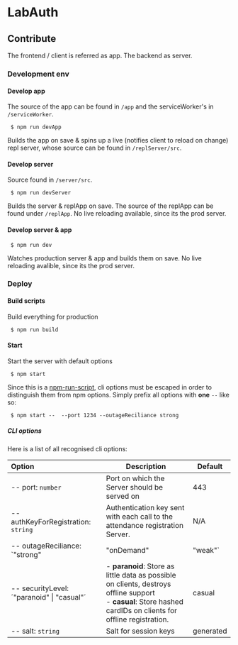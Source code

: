 # LabAuth

## Contribute

The frontend / client is referred as app. The backend as server.

### Development env

#### Develop app

The source of the app can be found in `/app` and the serviceWorker's in `/serviceWorker`.

```
 $ npm run devApp
```

Builds the app on save & spins up a live (notifies client to reload on change) repl server, whose source can be found in `/replServer/src`.

#### Develop server

Source found in `/server/src`.

```
 $ npm run devServer
```

Builds the server & replApp on save. The source of the replApp can be found under `/replApp`. No live reloading available, since its the prod server.

#### Develop server & app

```
 $ npm run dev
```

Watches production server & app and builds them on save. No live reloading avalible, since its the prod server.

### Deploy

#### Build scripts

Build everything for production

```
 $ npm run build
```

#### Start

Start the server with default options

```
 $ npm start
```

Since this is a [npm-run-script](https://docs.npmjs.com/cli/run-script), cli options must be escaped in order to distinguish them from npm options. Simply prefix all options with **one** `--` like so: 

```
 $ npm start --  --port 1234 --outageReciliance strong
```

##### CLI options

Here is a list of all recognised cli options:



| **Option**                                            | **Description**                                              | **Default** |
| :---------------------------------------------------- | ------------------------------------------------------------ | ----------- |
| -- port: `number`                                     | Port on which the Server should be served on                 | 443         |
| -- authKeyForRegistration: `string`                   | Authentication key sent with each call to the attendance registration Server. | N/A         |
| -- outageReciliance: `"strong" | "onDemand" | "weak"` | - **strong**: Store all student entries into local Database<br /> - **onDemand**: Only store student entries when connection to remote auth server fails<br />- **weak**: Never ever store student entries locally, all entries registered when unable to connect to remote are lost forever | strong      |
| -- securityLevel: ´"paranoid" \| "casual"´            | - **paranoid**: Store as little data as possible on clients, destroys offline support<br />- **casual**: Store hashed cardIDs on clients for offline registration. | casual      |
| -- salt: `string`                                     | Salt for session keys                                        | generated   |

